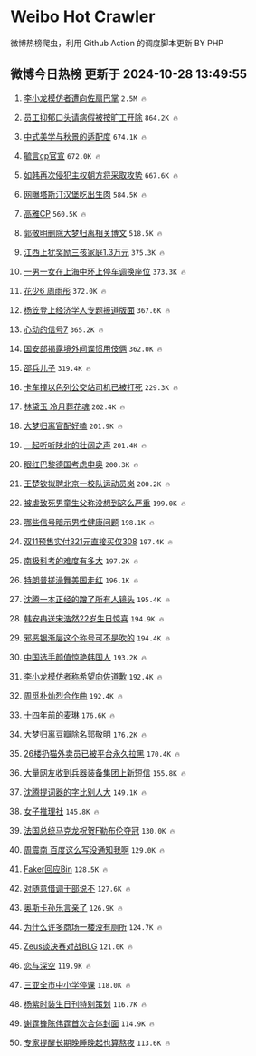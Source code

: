 # Weibo Hot Crawler 



微博热榜爬虫，利用 Github Action 的调度脚本更新 BY PHP 


## 微博今日热榜 更新于 2024-10-28 13:49:55 
1. [李小龙模仿者遭向佐扇巴掌](https://s.weibo.com/weibo?q=%23%E6%9D%8E%E5%B0%8F%E9%BE%99%E6%A8%A1%E4%BB%BF%E8%80%85%E9%81%AD%E5%90%91%E4%BD%90%E6%89%87%E5%B7%B4%E6%8E%8C%23&t=31&band_rank=1&Refer=top) `2.5M 🔥` 

1. [员工抑郁口头请病假被按旷工开除](https://s.weibo.com/weibo?q=%23%E5%91%98%E5%B7%A5%E6%8A%91%E9%83%81%E5%8F%A3%E5%A4%B4%E8%AF%B7%E7%97%85%E5%81%87%E8%A2%AB%E6%8C%89%E6%97%B7%E5%B7%A5%E5%BC%80%E9%99%A4%23&t=31&band_rank=2&Refer=top) `864.2K 🔥` 

1. [中式美学与秋景的适配度](https://s.weibo.com/weibo?q=%23%E4%B8%AD%E5%BC%8F%E7%BE%8E%E5%AD%A6%E4%B8%8E%E7%A7%8B%E6%99%AF%E7%9A%84%E9%80%82%E9%85%8D%E5%BA%A6%23&t=31&band_rank=3&Refer=top) `674.1K 🔥` 

1. [毓言cp官宣](https://s.weibo.com/weibo?q=%23%E6%AF%93%E8%A8%80cp%E5%AE%98%E5%AE%A3%23&t=31&band_rank=4&Refer=top) `672.0K 🔥` 

1. [如韩再次侵犯主权朝方将采取攻势](https://s.weibo.com/weibo?q=%23%E5%A6%82%E9%9F%A9%E5%86%8D%E6%AC%A1%E4%BE%B5%E7%8A%AF%E4%B8%BB%E6%9D%83%E6%9C%9D%E6%96%B9%E5%B0%86%E9%87%87%E5%8F%96%E6%94%BB%E5%8A%BF%23&t=31&band_rank=5&Refer=top) `667.6K 🔥` 

1. [网曝塔斯汀汉堡吃出生肉](https://s.weibo.com/weibo?q=%23%E7%BD%91%E6%9B%9D%E5%A1%94%E6%96%AF%E6%B1%80%E6%B1%89%E5%A0%A1%E5%90%83%E5%87%BA%E7%94%9F%E8%82%89%23&t=31&band_rank=6&Refer=top) `584.5K 🔥` 

1. [高雅CP](https://s.weibo.com/weibo?q=%E9%AB%98%E9%9B%85CP&t=31&band_rank=7&Refer=top) `560.5K 🔥` 

1. [郭敬明删除大梦归离相关博文](https://s.weibo.com/weibo?q=%23%E9%83%AD%E6%95%AC%E6%98%8E%E5%88%A0%E9%99%A4%E5%A4%A7%E6%A2%A6%E5%BD%92%E7%A6%BB%E7%9B%B8%E5%85%B3%E5%8D%9A%E6%96%87%23&t=31&band_rank=8&Refer=top) `518.5K 🔥` 

1. [江西上犹奖励三孩家庭1.3万元](https://s.weibo.com/weibo?q=%23%E6%B1%9F%E8%A5%BF%E4%B8%8A%E7%8A%B9%E5%A5%96%E5%8A%B1%E4%B8%89%E5%AD%A9%E5%AE%B6%E5%BA%AD1.3%E4%B8%87%E5%85%83%23&t=31&band_rank=9&Refer=top) `375.3K 🔥` 

1. [一男一女在上海中环上停车调换座位](https://s.weibo.com/weibo?q=%23%E4%B8%80%E7%94%B7%E4%B8%80%E5%A5%B3%E5%9C%A8%E4%B8%8A%E6%B5%B7%E4%B8%AD%E7%8E%AF%E4%B8%8A%E5%81%9C%E8%BD%A6%E8%B0%83%E6%8D%A2%E5%BA%A7%E4%BD%8D%23&t=31&band_rank=10&Refer=top) `373.3K 🔥` 

1. [花少6 周雨彤](https://s.weibo.com/weibo?q=%E8%8A%B1%E5%B0%916%20%E5%91%A8%E9%9B%A8%E5%BD%A4&t=31&band_rank=11&Refer=top) `372.0K 🔥` 

1. [杨笠登上经济学人专题报道版面](https://s.weibo.com/weibo?q=%23%E6%9D%A8%E7%AC%A0%E7%99%BB%E4%B8%8A%E7%BB%8F%E6%B5%8E%E5%AD%A6%E4%BA%BA%E4%B8%93%E9%A2%98%E6%8A%A5%E9%81%93%E7%89%88%E9%9D%A2%23&t=31&band_rank=12&Refer=top) `367.6K 🔥` 

1. [心动的信号7](https://s.weibo.com/weibo?q=%E5%BF%83%E5%8A%A8%E7%9A%84%E4%BF%A1%E5%8F%B77&t=31&band_rank=13&Refer=top) `365.2K 🔥` 

1. [国安部揭露境外间谍惯用伎俩](https://s.weibo.com/weibo?q=%23%E5%9B%BD%E5%AE%89%E9%83%A8%E6%8F%AD%E9%9C%B2%E5%A2%83%E5%A4%96%E9%97%B4%E8%B0%8D%E6%83%AF%E7%94%A8%E4%BC%8E%E4%BF%A9%23&t=31&band_rank=14&Refer=top) `362.0K 🔥` 

1. [邵兵儿子](https://s.weibo.com/weibo?q=%E9%82%B5%E5%85%B5%E5%84%BF%E5%AD%90&t=31&band_rank=15&Refer=top) `319.4K 🔥` 

1. [卡车撞以色列公交站司机已被打死](https://s.weibo.com/weibo?q=%23%E5%8D%A1%E8%BD%A6%E6%92%9E%E4%BB%A5%E8%89%B2%E5%88%97%E5%85%AC%E4%BA%A4%E7%AB%99%E5%8F%B8%E6%9C%BA%E5%B7%B2%E8%A2%AB%E6%89%93%E6%AD%BB%23&t=31&band_rank=16&Refer=top) `229.3K 🔥` 

1. [林黛玉 冷月葬花魂](https://s.weibo.com/weibo?q=%E6%9E%97%E9%BB%9B%E7%8E%89%20%E5%86%B7%E6%9C%88%E8%91%AC%E8%8A%B1%E9%AD%82&t=31&band_rank=17&Refer=top) `202.4K 🔥` 

1. [大梦归离官配好嗑](https://s.weibo.com/weibo?q=%E5%A4%A7%E6%A2%A6%E5%BD%92%E7%A6%BB%E5%AE%98%E9%85%8D%E5%A5%BD%E5%97%91&t=31&band_rank=18&Refer=top) `201.9K 🔥` 

1. [一起听听陕北的壮阔之声](https://s.weibo.com/weibo?q=%23%E4%B8%80%E8%B5%B7%E5%90%AC%E5%90%AC%E9%99%95%E5%8C%97%E7%9A%84%E5%A3%AE%E9%98%94%E4%B9%8B%E5%A3%B0%23&t=31&band_rank=19&Refer=top) `201.4K 🔥` 

1. [眼红巴黎德国考虑申奥](https://s.weibo.com/weibo?q=%23%E7%9C%BC%E7%BA%A2%E5%B7%B4%E9%BB%8E%E5%BE%B7%E5%9B%BD%E8%80%83%E8%99%91%E7%94%B3%E5%A5%A5%23&t=31&band_rank=20&Refer=top) `200.3K 🔥` 

1. [王楚钦拟聘北京一校队运动员岗](https://s.weibo.com/weibo?q=%23%E7%8E%8B%E6%A5%9A%E9%92%A6%E6%8B%9F%E8%81%98%E5%8C%97%E4%BA%AC%E4%B8%80%E6%A0%A1%E9%98%9F%E8%BF%90%E5%8A%A8%E5%91%98%E5%B2%97%23&t=31&band_rank=21&Refer=top) `200.2K 🔥` 

1. [被虐致死男童生父称没想到这么严重](https://s.weibo.com/weibo?q=%23%E8%A2%AB%E8%99%90%E8%87%B4%E6%AD%BB%E7%94%B7%E7%AB%A5%E7%94%9F%E7%88%B6%E7%A7%B0%E6%B2%A1%E6%83%B3%E5%88%B0%E8%BF%99%E4%B9%88%E4%B8%A5%E9%87%8D%23&t=31&band_rank=22&Refer=top) `199.0K 🔥` 

1. [哪些信号暗示男性健康问题](https://s.weibo.com/weibo?q=%23%E5%93%AA%E4%BA%9B%E4%BF%A1%E5%8F%B7%E6%9A%97%E7%A4%BA%E7%94%B7%E6%80%A7%E5%81%A5%E5%BA%B7%E9%97%AE%E9%A2%98%23&t=31&band_rank=23&Refer=top) `198.1K 🔥` 

1. [双11预售实付321元直接买仅308](https://s.weibo.com/weibo?q=%23%E5%8F%8C11%E9%A2%84%E5%94%AE%E5%AE%9E%E4%BB%98321%E5%85%83%E7%9B%B4%E6%8E%A5%E4%B9%B0%E4%BB%85308%23&t=31&band_rank=24&Refer=top) `197.4K 🔥` 

1. [南极科考的难度有多大](https://s.weibo.com/weibo?q=%E5%8D%97%E6%9E%81%E7%A7%91%E8%80%83%E7%9A%84%E9%9A%BE%E5%BA%A6%E6%9C%89%E5%A4%9A%E5%A4%A7&t=31&band_rank=25&Refer=top) `197.2K 🔥` 

1. [特朗普搓澡舞美国走红](https://s.weibo.com/weibo?q=%23%E7%89%B9%E6%9C%97%E6%99%AE%E6%90%93%E6%BE%A1%E8%88%9E%E7%BE%8E%E5%9B%BD%E8%B5%B0%E7%BA%A2%23&t=31&band_rank=26&Refer=top) `196.1K 🔥` 

1. [沈腾一本正经的蹭了所有人镜头](https://s.weibo.com/weibo?q=%23%E6%B2%88%E8%85%BE%E4%B8%80%E6%9C%AC%E6%AD%A3%E7%BB%8F%E7%9A%84%E8%B9%AD%E4%BA%86%E6%89%80%E6%9C%89%E4%BA%BA%E9%95%9C%E5%A4%B4%23&t=31&band_rank=27&Refer=top) `195.4K 🔥` 

1. [韩安冉送宋浩然22岁生日惊喜](https://s.weibo.com/weibo?q=%23%E9%9F%A9%E5%AE%89%E5%86%89%E9%80%81%E5%AE%8B%E6%B5%A9%E7%84%B622%E5%B2%81%E7%94%9F%E6%97%A5%E6%83%8A%E5%96%9C%23&t=31&band_rank=28&Refer=top) `194.9K 🔥` 

1. [邪恶银渐层这个称号可不是吹的](https://s.weibo.com/weibo?q=%E9%82%AA%E6%81%B6%E9%93%B6%E6%B8%90%E5%B1%82%E8%BF%99%E4%B8%AA%E7%A7%B0%E5%8F%B7%E5%8F%AF%E4%B8%8D%E6%98%AF%E5%90%B9%E7%9A%84&t=31&band_rank=29&Refer=top) `194.4K 🔥` 

1. [中国选手颜值惊艳韩国人](https://s.weibo.com/weibo?q=%E4%B8%AD%E5%9B%BD%E9%80%89%E6%89%8B%E9%A2%9C%E5%80%BC%E6%83%8A%E8%89%B3%E9%9F%A9%E5%9B%BD%E4%BA%BA&t=31&band_rank=30&Refer=top) `193.2K 🔥` 

1. [李小龙模仿者称希望向佐道歉](https://s.weibo.com/weibo?q=%23%E6%9D%8E%E5%B0%8F%E9%BE%99%E6%A8%A1%E4%BB%BF%E8%80%85%E7%A7%B0%E5%B8%8C%E6%9C%9B%E5%90%91%E4%BD%90%E9%81%93%E6%AD%89%23&t=31&band_rank=31&Refer=top) `192.4K 🔥` 

1. [周觅朴灿烈合作曲](https://s.weibo.com/weibo?q=%23%E5%91%A8%E8%A7%85%E6%9C%B4%E7%81%BF%E7%83%88%E5%90%88%E4%BD%9C%E6%9B%B2%23&t=31&band_rank=32&Refer=top) `192.4K 🔥` 

1. [十四年前的麦琳](https://s.weibo.com/weibo?q=%E5%8D%81%E5%9B%9B%E5%B9%B4%E5%89%8D%E7%9A%84%E9%BA%A6%E7%90%B3&t=31&band_rank=33&Refer=top) `176.6K 🔥` 

1. [大梦归离豆瓣除名郭敬明](https://s.weibo.com/weibo?q=%23%E5%A4%A7%E6%A2%A6%E5%BD%92%E7%A6%BB%E8%B1%86%E7%93%A3%E9%99%A4%E5%90%8D%E9%83%AD%E6%95%AC%E6%98%8E%23&t=31&band_rank=34&Refer=top) `176.2K 🔥` 

1. [26楼扔猫外卖员已被平台永久拉黑](https://s.weibo.com/weibo?q=%2326%E6%A5%BC%E6%89%94%E7%8C%AB%E5%A4%96%E5%8D%96%E5%91%98%E5%B7%B2%E8%A2%AB%E5%B9%B3%E5%8F%B0%E6%B0%B8%E4%B9%85%E6%8B%89%E9%BB%91%23&t=31&band_rank=35&Refer=top) `170.4K 🔥` 

1. [大量网友收到兵器装备集团上新短信](https://s.weibo.com/weibo?q=%23%E5%A4%A7%E9%87%8F%E7%BD%91%E5%8F%8B%E6%94%B6%E5%88%B0%E5%85%B5%E5%99%A8%E8%A3%85%E5%A4%87%E9%9B%86%E5%9B%A2%E4%B8%8A%E6%96%B0%E7%9F%AD%E4%BF%A1%23&t=31&band_rank=36&Refer=top) `155.8K 🔥` 

1. [沈腾提词器的字比别人大](https://s.weibo.com/weibo?q=%23%E6%B2%88%E8%85%BE%E6%8F%90%E8%AF%8D%E5%99%A8%E7%9A%84%E5%AD%97%E6%AF%94%E5%88%AB%E4%BA%BA%E5%A4%A7%23&t=31&band_rank=37&Refer=top) `149.1K 🔥` 

1. [女子推理社](https://s.weibo.com/weibo?q=%E5%A5%B3%E5%AD%90%E6%8E%A8%E7%90%86%E7%A4%BE&t=31&band_rank=38&Refer=top) `145.8K 🔥` 

1. [法国总统马克龙祝贺F勒布伦夺冠](https://s.weibo.com/weibo?q=%23%E6%B3%95%E5%9B%BD%E6%80%BB%E7%BB%9F%E9%A9%AC%E5%85%8B%E9%BE%99%E7%A5%9D%E8%B4%BAF%E5%8B%92%E5%B8%83%E4%BC%A6%E5%A4%BA%E5%86%A0%23&t=31&band_rank=39&Refer=top) `130.0K 🔥` 

1. [周震南 百度这么写没通知我啊](https://s.weibo.com/weibo?q=%E5%91%A8%E9%9C%87%E5%8D%97%20%E7%99%BE%E5%BA%A6%E8%BF%99%E4%B9%88%E5%86%99%E6%B2%A1%E9%80%9A%E7%9F%A5%E6%88%91%E5%95%8A&t=31&band_rank=40&Refer=top) `129.0K 🔥` 

1. [Faker回应Bin](https://s.weibo.com/weibo?q=%23Faker%E5%9B%9E%E5%BA%94Bin%23&t=31&band_rank=41&Refer=top) `128.5K 🔥` 

1. [对随意借调干部说不](https://s.weibo.com/weibo?q=%23%E5%AF%B9%E9%9A%8F%E6%84%8F%E5%80%9F%E8%B0%83%E5%B9%B2%E9%83%A8%E8%AF%B4%E4%B8%8D%23&t=31&band_rank=42&Refer=top) `127.6K 🔥` 

1. [奥斯卡孙乐言亲了](https://s.weibo.com/weibo?q=%23%E5%A5%A5%E6%96%AF%E5%8D%A1%E5%AD%99%E4%B9%90%E8%A8%80%E4%BA%B2%E4%BA%86%23&t=31&band_rank=43&Refer=top) `126.9K 🔥` 

1. [为什么许多商场一楼没有厕所](https://s.weibo.com/weibo?q=%23%E4%B8%BA%E4%BB%80%E4%B9%88%E8%AE%B8%E5%A4%9A%E5%95%86%E5%9C%BA%E4%B8%80%E6%A5%BC%E6%B2%A1%E6%9C%89%E5%8E%95%E6%89%80%23&t=31&band_rank=44&Refer=top) `124.7K 🔥` 

1. [Zeus谈决赛对战BLG](https://s.weibo.com/weibo?q=%23Zeus%E8%B0%88%E5%86%B3%E8%B5%9B%E5%AF%B9%E6%88%98BLG%23&t=31&band_rank=45&Refer=top) `121.0K 🔥` 

1. [恋与深空](https://s.weibo.com/weibo?q=%E6%81%8B%E4%B8%8E%E6%B7%B1%E7%A9%BA&t=31&band_rank=46&Refer=top) `119.9K 🔥` 

1. [三亚全市中小学停课](https://s.weibo.com/weibo?q=%23%E4%B8%89%E4%BA%9A%E5%85%A8%E5%B8%82%E4%B8%AD%E5%B0%8F%E5%AD%A6%E5%81%9C%E8%AF%BE%23&t=31&band_rank=47&Refer=top) `118.0K 🔥` 

1. [杨紫时装生日刊特别策划](https://s.weibo.com/weibo?q=%23%E6%9D%A8%E7%B4%AB%E6%97%B6%E8%A3%85%E7%94%9F%E6%97%A5%E5%88%8A%E7%89%B9%E5%88%AB%E7%AD%96%E5%88%92%23&t=31&band_rank=48&Refer=top) `116.7K 🔥` 

1. [谢霆锋陈伟霆首次合体封面](https://s.weibo.com/weibo?q=%23%E8%B0%A2%E9%9C%86%E9%94%8B%E9%99%88%E4%BC%9F%E9%9C%86%E9%A6%96%E6%AC%A1%E5%90%88%E4%BD%93%E5%B0%81%E9%9D%A2%23&t=31&band_rank=49&Refer=top) `114.9K 🔥` 

1. [专家提醒长期晚睡晚起也算熬夜](https://s.weibo.com/weibo?q=%23%E4%B8%93%E5%AE%B6%E6%8F%90%E9%86%92%E9%95%BF%E6%9C%9F%E6%99%9A%E7%9D%A1%E6%99%9A%E8%B5%B7%E4%B9%9F%E7%AE%97%E7%86%AC%E5%A4%9C%23&t=31&band_rank=50&Refer=top) `113.6K 🔥` 

